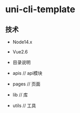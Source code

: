 # uni-cli-template

## 技术
+ Node14.x
+ Vue2.6

+ 目录说明
+ apis // api模块
+ pages // 页面
+ lib // 库
+ utils // 工具